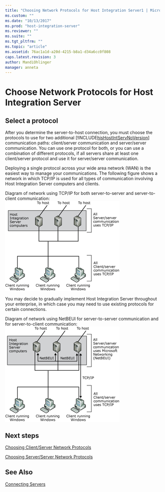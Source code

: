```yaml
---
title: "Choosing Network Protocols for Host Integration Server1 | Microsoft Docs"
ms.custom: ""
ms.date: "10/13/2017"
ms.prod: "host-integration-server"
ms.reviewer: ""
ms.suite: ""
ms.tgt_pltfrm: ""
ms.topic: "article"
ms.assetid: 76ac1a1d-a20d-4215-b8a1-d34a6cc0f808
caps.latest.revision: 3
author: MandiOhlinger
manager: anneta
---
```

# Choose Network Protocols for Host Integration Server

## Select a protocol
After you determine the server-to-host connection, you must choose the protocols to use for two additional [!INCLUDE[hisHostIntServNoVersion](../core/includes/hishostintservnoversion-md.md)] communication paths: client/server communication and server/server communication. You can use one protocol for both, or you can use a combination of different protocols, if all servers share at least one client/server protocol and use it for server/server communication.  
  
 Deploying a single protocol across your wide area network (WAN) is the easiest way to manage your communications. The following figure shows a network in which TCP/IP is used for all types of communication involving Host Integration Server computers and clients.  

Diagram of network using TCP/IP for both server-to-server and server-to-client communication:   
 ![](../core/media/dep08.gif)  

  
 You may decide to gradually implement Host Integration Server throughout your enterprise, in which case you may need to use existing protocols for certain connections.  

Diagram of network using NetBEUI for server-to-server communication and for server-to-client communication:   
 ![](../core/media/dep09.gif)  

  
## Next steps
 [Choosing Client/Server Network Protocols](../core/choosing-client-server-network-protocols.md)  
  
 [Choosing Server/Server Network Protocols](../core/choosing-server-server-network-protocols.md)  
  
## See Also  
 [Connecting Servers](../core/connecting-servers.md)